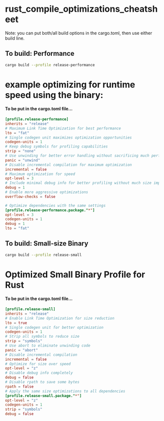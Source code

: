 # rust_compile_optimizations_cheatsheet

Note: you can put both/all build options in the cargo.toml, then use either build line.

## To build: Performance
```bash
cargo build --profile release-performance
```

# example optimizing for runtime speed using the binary:
#### To be put in the cargo.toml file...
```toml
[profile.release-performance]
inherits = "release"
# Maximum Link Time Optimization for best performance
lto = "fat"
# Single codegen unit maximizes optimization opportunities
codegen-units = 1
# Keep debug symbols for profiling capabilities
strip = "none"
# Use unwinding for better error handling without sacrificing much performance
panic = "unwind"
# Disable incremental compilation for maximum optimization
incremental = false
# Maximum optimization for speed
opt-level = 3
# Include minimal debug info for better profiling without much size impact
debug = 1
# Enable more aggressive optimizations
overflow-checks = false

# Optimize dependencies with the same settings
[profile.release-performance.package."*"]
opt-level = 3
codegen-units = 1
debug = 1
lto = "fat"
```


## To build: Small-size Binary
```bash
cargo build --profile release-small 
```

# Optimized Small Binary Profile for Rust
#### To be put in the cargo.toml file...
```toml
[profile.release-small]
inherits = "release"
# Enable Link Time Optimization for size reduction
lto = true
# Single codegen unit for better optimization
codegen-units = 1
# Strip all symbols to reduce size
strip = "symbols"
# Use abort to eliminate unwinding code
panic = "abort"
# Disable incremental compilation
incremental = false
# Optimize for size over speed
opt-level = "z"
# Disable debug info completely
debug = false
# Disable rpath to save some bytes
rpath = false
# Apply the same size optimizations to all dependencies
[profile.release-small.package."*"]
opt-level = "z"
codegen-units = 1
strip = "symbols"
debug = false
```
